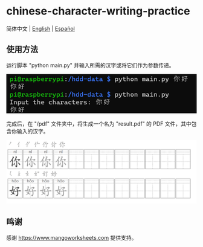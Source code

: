 # chinese-character-writing-practice 

简体中文 | [English](README.md) | [Español](README_ES.md)

## 使用方法
运行脚本 "python main.py" 并输入所需的汉字或将它们作为参数传递。

![input](/img/input.png)

完成后，在 "/pdf" 文件夹中，将生成一个名为 "result.pdf" 的 PDF 文件，其中包含你输入的汉字。

![output](/img/output.png)

## 鸣谢

感谢 https://www.mangoworksheets.com 提供支持。